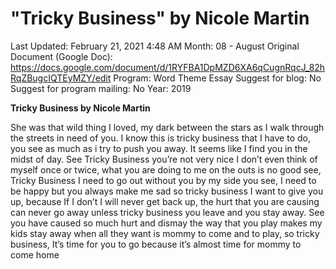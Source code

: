 # "Tricky Business" by Nicole Martin

Last Updated: February 21, 2021 4:48 AM
Month: 08 - August
Original Document (Google Doc): https://docs.google.com/document/d/1RYFBA1DpMZD6XA6qCugnRqcJ_82hRqZBugcIQTEyMZY/edit
Program: Word Theme Essay
Suggest for blog: No
Suggest for program mailing: No
Year: 2019

**Tricky Business by Nicole Martin**

She was that wild thing I loved, my dark between the stars as I walk through the streets in need of you. I know this is tricky business that I have to do, you see as much as i try to push you away. It seems like I find you in the midst of day. See Tricky Business you’re not very nice I don’t even think of myself once or twice, what you are doing to me on the outs is no good see, Tricky Business I need to go out without you by my side you see, I need to be happy but you always make me sad so tricky business I want to give you up, because If I don’t I will never get back up, the hurt that you are causing can never go away unless tricky business you leave and you stay away. See you have caused so much hurt and dismay the way that you play makes my kids stay away when all they want is mommy to come and to play, so tricky business, It’s time for you to go because it’s almost time for mommy to come home